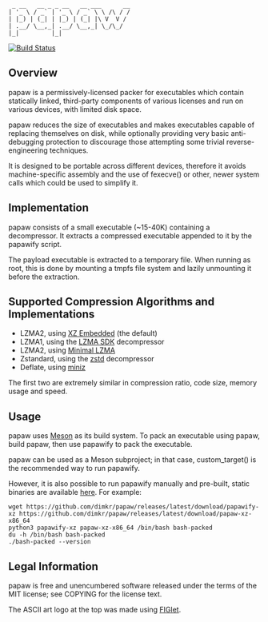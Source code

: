 ```
 _ __   __ _ _ __   __ ___      __
| '_ \ / _` | '_ \ / _` \ \ /\ / /
| |_) | (_| | |_) | (_| |\ V  V /
| .__/ \__,_| .__/ \__,_| \_/\_/
|_|         |_|
```

[![Build Status](https://github.com/dimkr/papaw/actions/workflows/release.yml/badge.svg?branch=master)](https://github.com/dimkr/papaw/actions)

## Overview

papaw is a permissively-licensed packer for executables which contain statically linked, third-party components of various licenses and run on various devices, with limited disk space.

papaw reduces the size of executables and makes executables capable of replacing themselves on disk, while optionally providing very basic anti-debugging protection to discourage those attempting some trivial reverse-engineering techniques.

It is designed to be portable across different devices, therefore it avoids machine-specific assembly and the use of fexecve() or other, newer system calls which could be used to simplify it.

## Implementation

papaw consists of a small executable (~15-40K) containing a decompressor. It extracts a compressed executable appended to it by the papawify script.

The payload executable is extracted to a temporary file. When running as root, this is done by mounting a tmpfs file system and lazily unmounting it before the extraction.

## Supported Compression Algorithms and Implementations

* LZMA2, using [XZ Embedded](https://tukaani.org/xz/embedded.html) (the default)
* LZMA1, using the [LZMA SDK](https://www.7-zip.org/sdk.html) decompressor
* LZMA2, using [Minimal LZMA](https://github.com/ionescu007/minlzma)
* Zstandard, using the [zstd](https://github.com/facebook/zstd) decompressor
* Deflate, using [miniz](https://github.com/richgel999/miniz)

The first two are extremely similar in compression ratio, code size, memory usage and speed.

## Usage

papaw uses [Meson](http://mesonbuild.com/) as its build system. To pack an executable using papaw, build papaw, then use papawify to pack the executable.

papaw can be used as a Meson subproject; in that case, custom_target() is the recommended way to run papawify.

However, it is also possible to run papawify manually and pre-built, static binaries are available [here](https://github.com/dimkr/papaw/releases). For example:

```
wget https://github.com/dimkr/papaw/releases/latest/download/papawify-xz https://github.com/dimkr/papaw/releases/latest/download/papaw-xz-x86_64
python3 papawify-xz papaw-xz-x86_64 /bin/bash bash-packed
du -h /bin/bash bash-packed
./bash-packed --version
```

## Legal Information

papaw is free and unencumbered software released under the terms of the MIT license; see COPYING for the license text.

The ASCII art logo at the top was made using [FIGlet](http://www.figlet.org/).
